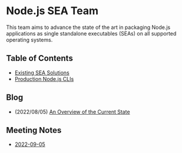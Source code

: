 Node.js SEA Team
================

This team aims to advance the state of the art in packaging Node.js
applications as single standalone executables (SEAs) on all supported operating
systems.

Table of Contents
-----------------

- [Existing SEA Solutions](./docs/existing-solutions.md)
- [Production Node.js CLIs](./docs/production-nodejs-clis.md)

Blog
----

- (2022/08/05) [An Overview of the Current State](./blog/2022-08-05-an-overview-of-the-current-state.md)

Meeting Notes
-------------

- [2022-09-05](./meetings/2022-09-05.md)
